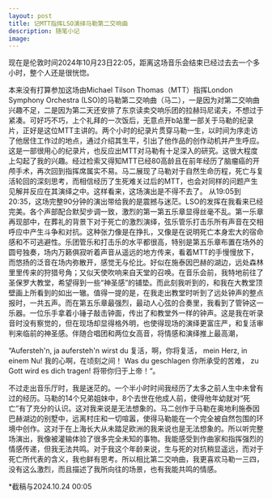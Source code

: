 ```yaml
---
layout: post
title: 记MTT指挥LSO演绎马勒第二交响曲
description: 随笔小记
image: 
---
```


现在是伦敦时间2024年10月23日22:05，距离这场音乐会结束已经过去去一个多小时，整个人还是很恍惚。

本来没有打算参加这场由Michael Tilson Thomas（MTT）指挥London Symphony Orchestra (LSO)的马勒第二交响曲（马二），一是因为对第二交响曲兴趣不足，二是因为第二天还安排了东京读卖交响乐团的拉赫玛尼诺夫，不想过于紧凑。可好巧不巧，上个礼拜的一次饭后，无意点开b站里一部关于马勒的纪录片，正好是这位MTT主讲的。两个小时的纪录片贯穿马勒一生，以时间为序走访了他居住工作过的地点，通过介绍其生平，引出了他作品的创作动机并产生呼应。这是一部很用心的纪录片，也反应出MTT对马勒有十足深入的研究。这很大程度上勾起了我的兴趣。经过检索又得知MTT已经80高龄且在前年经历了脑瘤癌的开颅手术，再次回到指挥席属实不易。马二展现了马勒对于自然生命历程，死亡与复活轮回的深刻思考，而相信经历了生死难关过后的MTT，也会对同样的问题产生见解并反应在其演绎之中。这样看来，这场演出是不得不去了。
从19:05到20:35，这场完整90分钟的演出带给我的是震撼与迷茫。LSO的发挥在我看来已经完美。各个声部配合默契步调一致，激烈的第一第五乐章显得丝毫不乱。第一乐章再现部中，在葬礼的背景下对于死亡的激烈演绎，弦乐管乐打击乐所有声音在交相呼应中产生斗争和对抗。这种张力像是在挣扎，又像是在说明死亡本身宏大的宿命感和不可逃避性。乐团管乐和打击乐的水平都很高，特别是第五乐章布置在场外的圆号独奏，场内万籁俱寂听着声音从遥远的地方传来，看着MTT的手慢慢放下，而悠扬的泛音在场内弥散开，感觉无与伦比。好似在施泰因巴赫的湖边，远处森林里里传来的狩猎号角；又似天使吹响来自天堂的召唤。在音乐会前，我特地前往了圣保罗大教堂，希望得到一些“神圣感”的铺垫。而此刻我听到的，和我在大教堂顶壁画上所看到的如出一辙。值得一提的是，在我走出教堂时听到了远处钟声的整点报时，一共五声。而在第五乐章最强烈，最动人心弦的合奏里，我看到了管钟这一乐器。一位乐手拿着小锤子敲击钟面，传出了和教堂外一样的钟声。这是我在听录音时没有察觉的，但在现场却显得格外明，也使得现场的演绎更富庄严，和复活审判来临前的神圣感。伴随合唱团和两位女高音，将情感和演绎推上最高潮，

“Aufersteh'n, ja aufersteh'n wirst du		复活，啊，你将复活，
mein Herz, in einem Nu!		我的心啊，在顷刻之间！
Was du geschlagen		你所承受的苦难，
zu Gott wird es dich tragen!	将带你归于上帝！“。

不过走出音乐厅时，我是迷茫的。一个半小时时间我经历了太多之前人生中未曾有过的经历。马勒的14个兄弟姐妹中，8个去世在他成人前，使得他年幼就对“死亡”有了充分的认识。这对我来说是无法想象的。马二创作于马勒在奥地利施泰因巴赫湖边的别墅中，远离村庄和一切喧嚣，使得马勒能在一个完全被自然包围的环境中创作。这对于在上海长大从未踏足欧洲的我来说也是无法想象的。所以听完整场演出，我像被灌输体验了很多完全未知的事物。我能感受到作曲家和指挥强烈的情感传递，但我无法共鸣。对于我这个年龄来说，生与死的对抗稍显遥远，而对于死亡所代表的含义，我也鲜有思考。所以相比第二交响曲，我更喜欢马勒一三四，没有这么激烈，而且描述了我所向往的场景，也有我能共鸣的情感。

*截稿与2024.10.24 00:05

